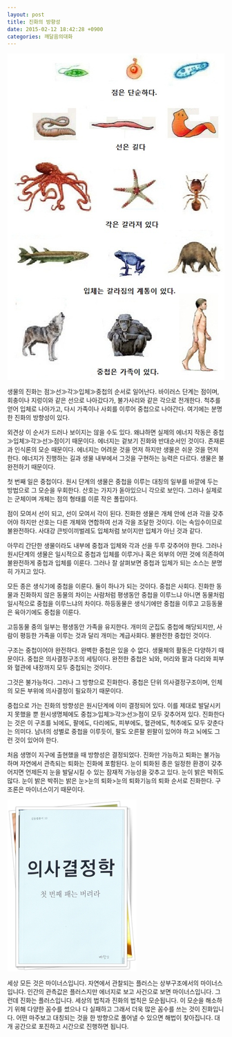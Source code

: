 ```yaml
---
layout: post
title: 진화의 방향성
date: 2015-02-12 18:42:28 +0900
categories: 깨달음의대화
---
```


<img src="files/attach/images/198/739/565/66.jpg" alt="66.jpg" width="506" height="755" />   


  

      
생물의 진화는 점≫선≫각≫입체≫중첩의 순서로 일어난다. 바이러스 단계는 점이며, 회충이나 지렁이와 같은 선으로 나아갔다가, 불가사리와 같은 각으로 전개한다. 척추를 얻어 입체로 나아가고, 다시 가족이나 사회를 이루어 중첩으로 나아간다. 여기에는 분명한 진화의 방향성이 있다. 

  


외견상 이 순서가 드러나 보이지는 않을 수도 있다. 왜냐하면 실제의 에너지 작동은 중첩≫입체≫각≫선≫점이기 때문이다. 에너지는 겉보기 진화와 반대순서인 것이다. 존재론과 인식론의 모순 때문이다. 에너지는 어려운 것을 먼저 하지만 생물은 쉬운 것을 먼저 한다. 에너지가 진행하는 길과 생물 내부에서 그것을 구현하는 능력은 다르다. 생물은 불완전하기 때문이다. 

  


첫 번째 일은 중첩이다. 원시 단계의 생물은 중첩을 이루는 대칭의 일부를 바깥에 두는 방법으로 그 모순을 우회한다. 산호는 가지가 돋아있으니 각으로 보인다. 그러나 실제로는 군체이며 개체는 점의 형태를 이룬 작은 폴립이다.

  


점이 모여서 선이 되고, 선이 모여서 각이 된다. 진화한 생물은 개체 안에 선과 각을 갖추어야 하지만 산호는 다른 개체와 연합하여 선과 각을 조달한 것이다. 이는 속임수이므로 불완전하다. 사대강 큰빗이끼벌레도 입체처럼 보이지만 입체가 아닌 것과 같다.

  


아무리 간단한 생물이라도 내부에 중첩과 입체와 각과 선을 두루 갖추어야 한다. 그러나 원시단계의 생물은 일시적으로 중첩과 입체를 이루거나 혹은 외부의 어떤 것에 의존하여 불완전하게 중첩과 입체를 이룬다. 그러나 잘 살펴보면 중첩과 입체가 되는 소스는 분명히 가지고 있다. 

  


모든 종은 생식기에 중첩을 이룬다. 둘이 하나가 되는 것이다. 중첩은 사회다. 진화한 동물과 진화하지 않은 동물의 차이는 사람처럼 평생동안 중첩을 이루느냐 아니면 동물처럼 일시적으로 중첩을 이루느냐의 차이다. 하등동물은 생식기에만 중첩을 이루고 고등동물은 육아기에도 중첩을 이룬다. 

  


고등동물 중의 일부는 평생동안 가족을 유지한다. 개미의 군집도 중첩에 해당되지만, 사람이 평등한 가족을 이루는 것과 달리 개미는 계급사회다. 불완전한 중첩인 것이다. 

  


구조는 중첩이어야 완전하다. 완벽한 중첩은 있을 수 없다. 생물체의 활동은 다양하기 때문이다. 중첩은 의사결정구조의 세팅이다. 완전한 중첩은 뇌와, 머리와 팔과 다리와 피부와 혈관에 내장까지 모두 중첩되는 것이다.

  


그것은 불가능하다. 그러나 그 방향으로 진화한다. 중첩은 단위 의사결정구조이며, 인체의 모든 부위에 의사결정이 필요하기 때문이다. 

  


중첩으로 가는 진화의 방향성은 원시단계에 이미 결정되어 있다. 이를 제대로 발달시키지 못했을 뿐 원시생명체에도 중첩≫입체≫각≫선≫점이 모두 갖추어져 있다. 진화한다는 것은 이 구조를 뇌에도, 팔에도, 다리에도, 피부에도, 혈관에도, 척추에도 모두 갖춘다는 의미다. 남녀의 성별로 중첩을 이루듯이, 팔도 오른팔 왼팔이 있어야 하고 뇌에도 그런 것이 있어야 한다. 

  


처음 생명이 지구에 출현했을 때 방향성은 결정되었다. 진화만 가능하고 퇴화는 불가능하며 자연에서 관측되는 퇴화는 진화에 포함된다. 눈이 퇴화된 종은 일정한 환경이 갖추어지면 언제든지 눈을 발달시킬 수 있는 잠재적 가능성을 갖추고 있다. 눈이 밝은 박쥐도 많다. 눈이 밝은 박쥐는 밝은 눈>눈의 퇴화>눈의 퇴화기능의 퇴화 순서로 진화한다. 구조론은 마이너스이기 때문이다. 

  



<img src="files/attach/images/198/739/565/111.JPG" alt="111.JPG" width="300" height="397" />   


  


세상 모든 것은 마이너스입니다. 자연에서 관찰되는 플러스는 상부구조에서의 마이너스입니다. 인간의 관측값은 플러스지만 에너지로 보고 사건으로 보면 마이너스입니다. 그런데 진화는 플러스입니다. 세상의 법칙과 진화의 법칙은 모순됩니다. 이 모순을 해소하기 위해 다양한 꼼수를 썼으나 다 실패하고 그래서 더욱 많은 꼼수를 쓰는 것이 진화입니다. 어떤 마주보고 대칭되는 것을 한 방향으로 풀어낼 수 있으면 해법이 찾아집니다. 대개 공간으로 포진하고 시간으로 진행하면 됩니다.